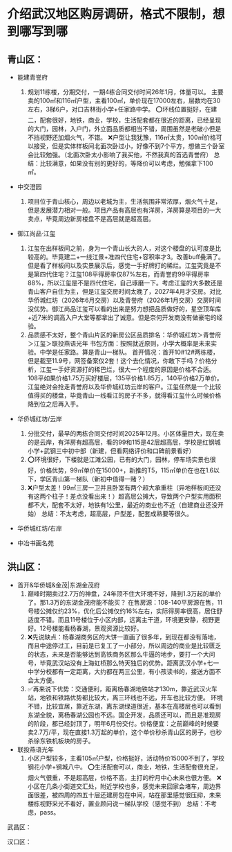 
# 介绍武汉地区购房调研，格式不限制，想到哪写到哪

## 青山区：
* 能建青誉府
  1. 规划11栋楼，分期交付，一期4栋合同交付时间26年1月，体量可以。 主要卖的100㎡和116㎡户型，主看100㎡，单价现在17000左右，层数均在30左右，3梯6户，对口吉林街小学+任家路中学。 ⭕环线位置挺好，在建二，配套很好，地铁，商业，学校，生活配套都在很近的距离，已经呈现的大门，园林，入户门，外立面品质都相当不错，周围虽然是老破小但是不挡视野还加烟火气，不错。 ❌户型让我犹豫，116㎡太贵，100㎡价格可以接受，但是实体样板间北面次卧过小，好像不到7个平方，想做三个卧室会比较勉强。（北面次卧太小影响了我买他，不然我真的首选青誉府） 总结：比较满意，如果没有别的更好的，等降价可以考虑，勉强拿下100㎡。
* 中交澄园
  1. 项目位于青山核心，周边以老城为主，生活氛围非常浓厚，烟火气十足，但是发展潜力相对一般。项目产品有高层也有洋房，洋房算是项目的一大卖点，毕竟周边新房楼盘不是高层就是超高层。
* 御江尚品·江玺
  1. 江玺在出样板间之前，身为一个青山长大的人，对这个楼盘的认可度是比较高的。毕竟建二+一线江景+准四代住宅+容积率才3。改善buff叠满了。但是看了样板间以及实景展示后，感觉一手好牌打的稀烂。江玺究竟是不是第四代住宅？江玺108平得房率仅87%左右，而青誉府99平得房率88%，所以江玺是不是四代住宅，自己琢磨一下。考虑江玺的大多数还是青山客户自住为主，但是江玺交房时间太晚了，2027年4月才交房。对比华侨城红坊（2026年6月交房）以及青誉府（2026年1月交房）交房时间没优势。御江尚品江玺可以看的出来是努力想把品质做好的，星空顶车库+近7米的调高入户大堂等都拿出了诚意。但是奈何开发商没有做豪宅的经验。
  2. 品质感不太好，整个青山片区的新房公区品质排名：华侨城红坊＞青誉府＞江玺＞联投燕语光年 书包方面：按照就近原则，小学大概率是未来实验。中学是任家路。算是青山一梯队。 首开情况：首开10#12#两栋楼，但是截至11.9号，网签备案仅2套！这个去化情况，你敢下手吗？价格分析，江玺一手好资源打的稀巴烂，很大一个程度的原因是价格不合适。108平如果价格1.75万买好楼层，135平价格1.85万，140平价格2万单价。江玺绝对会抢走青誉府以及华侨城红坊云岸的客户。江玺任然是一个比较值得买的楼盘，毕竟青山一线看江的房子不多，就得看江玺什么时候价格降到位之后再入手。


* 华侨城红坊/云岸
  1. 分批交付，最早的两栋合同交付时间2025年12月。小区体量巨大，现在卖的是云岸，有洋房有超高层，看的99和115是42层超高层，学校是红钢城小学+武钢三中初中部（新建，但看网络评价和口碑前景看好） 
  2. ⭕环境很好，下楼就是江滩公园，已有的大门，园林，停车场实景也很好，价格优势，99㎡单价在15000+，新推的T5，115㎡单价在也在1.6以下，学区青山第一梯队（新初中值得一赌？） 
  3. ❌户型太差！99㎡三房一卫并且卧室有两个超大承重柱（异地样板间还没有这两个柱子！差点没看出来！）超高层公摊大，导致两个户型实用面积都不大，配套不太好，地铁有1公里，最近的商业也不近（自建商业还没开始） 总结：不太考虑，超高层，户型差，配套成熟要等很久。


* 华侨城红坊/右岸 
* 中冶书画名苑

## 洪山区：
* 首开&华侨城&金茂|东湖金茂府
  1. 巅峰时期卖过2.7万的神盘，24年顶不住大环境不好，降到1.3万起的单价了。那1.3万的东湖金茂府能不能买？  在售房源：108-140平房源在售，11号楼公摊仅约23%，优化后公摊仅约16%左右，实际得房率很高，居住舒适度不错。而且11号楼位于小区内部，远离主干道，环境更安静，视野更好。12号楼能看杨春湖，景观资源比较好。  
  2. ❌先说缺点：杨春湖商务区的大饼一直画了很多年，到现在都没有落地，而且中途停过工，目前是已复工了一小部分，所以周边的商业是比较匮乏的状态，未来是否能够达到高铁商务区那么牛逼的地步，要打一个大问号，毕竟武汉站没有上海虹桥那么特天独后的优势。距离武汉小学+七一中学分校都有一定距离，大约都在两三公里，有小孩读书的，接送方面不会太方便。  
  3. ✅再来说下优势：交通便利，距离杨春湖地铁站才130m，靠近武汉火车站，地铁和铁路优势都比较大，离三环线也不远，开车也比较方便。 环境不错，比较宜居，靠近东湖，离东湖绿道很近，基本在高楼层也可以看到东湖全貌，离杨春湖公园也不远。国企开发，品质还可以，而且是准现房的阶段，都已经封顶了，明年6月份交付。价格便宜：之前巅峰的时候要卖2.7万/平，现在直接1.3万起的单价，这个单价秒杀青山区的房子，也秒杀徐东铁机板块的房子。
* 联投燕语光年
  1. 小区户型较多，主看105㎡户型，价格挺好，活动特价15000不到了，学校钢花小学+钢城八中。 ⭕生活配套可以，商业，地铁，生活配套很充足，烟火气很重，不是超高层，价格不高，主打的柠月中心未来也很方便。 ❌小区在几条小街道交汇处，附近学校也多，感觉未来回家会堵车，周边界面很差，被四周的四五十层还建房包在中间，站在那里感觉很压抑，未来楼栋视野采光不看好，置业顾问说一梯队学校（感觉不到） 总结：不考虑，pass。


武昌区：

汉口区：

